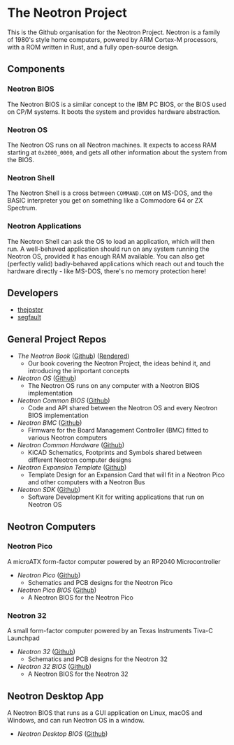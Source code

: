 # The Neotron Project

This is the Github organisation for the Neotron Project. Neotron is a family of 1980's style home computers, powered by ARM Cortex-M processors, with a ROM written in Rust, and a fully open-source design.

## Components

### Neotron BIOS

The Neotron BIOS is a similar concept to the IBM PC BIOS, or the BIOS used on CP/M systems. It boots the system and provides hardware abstraction.

### Neotron OS

The Neotron OS runs on all Neotron machines. It expects to access RAM starting at `0x2000_0000`, and gets all other information about the system from the BIOS.

### Neotron Shell

The Neotron Shell is a cross between `COMMAND.COM` on MS-DOS, and the BASIC interpreter you get on something like a Commodore 64 or ZX Spectrum.

### Neotron Applications

The Neotron Shell can ask the OS to load an application, which will then run. A well-behaved application should run on any system running the Neotron OS, provided it has enough RAM available. You can also get (perfectly valid) badly-behaved applications which reach out and touch the hardware directly - like MS-DOS, there's no memory protection here!

## Developers

* [thejpster](https://github.com/thejpster)
* [segfault](https://github.com/IGBC)

## General Project Repos

* *The Neotron Book* ([Github](https://github.com/neotron-compute/neotron-book)) ([Rendered](https://neotron-compute.github.io/Neotron-Book/))
   - Our book covering the Neotron Project, the ideas behind it, and introducing the important concepts
* *Neotron OS* ([Github](https://github.com/neotron-compute/neotron-os))
   - The Neotron OS runs on any computer with a Neotron BIOS implementation
* *Neotron Common BIOS* ([Github](https://github.com/neotron-compute/neotron-common-bios))
   - Code and API shared between the Neotron OS and every Neotron BIOS implementation
* *Neotron BMC* ([Github](https://github.com/neotron-compute/neotron-bmc))
   - Firmware for the Board Management Controller (BMC) fitted to various Neotron computers 
* *Neotron Common Hardware* ([Github](https://github.com/neotron-compute/neotron-common-hardware))
  - KiCAD Schematics, Footprints and Symbols shared between different Neotron computer designs
* *Neotron Expansion Template* ([Github](https://github.com/Neotron-Compute/Neotron-Expansion-Template))
  - Template Design for an Expansion Card that will fit in a Neotron Pico and other computers with a Neotron Bus
* *Neotron SDK* ([Github](https://github.com/Neotron-Compute/Neotron-SDK))
  - Software Development Kit for writing applications that run on Neotron OS

## Neotron Computers

### Neotron Pico

A microATX form-factor computer powered by an RP2040 Microcontroller

* *Neotron Pico* ([Github](https://github.com/neotron-compute/neotron-pico))
   - Schematics and PCB designs for the Neotron Pico
* *Neotron Pico BIOS* ([Github](https://github.com/neotron-compute/neotron-pico-bios))
   - A Neotron BIOS for the Neotron Pico

### Neotron 32

A small form-factor computer powered by an Texas Instruments Tiva-C Launchpad

* *Neotron 32* ([Github](https://github.com/neotron-compute/neotron-32-hardware))
   - Schematics and PCB designs for the Neotron 32
* *Neotron 32 BIOS* ([Github](https://github.com/neotron-compute/neotron-32-bios))
   - A Neotron BIOS for the Neotron 32

## Neotron Desktop App

A Neotron BIOS that runs as a GUI application on Linux, macOS and Windows, and can run Neotron OS in a window.

* *Neotron Desktop BIOS* ([Github](https://github.com/neotron-compute/neotron-desktop-bios))
